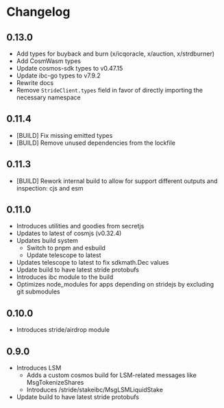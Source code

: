 # Changelog

## 0.13.0

- Add types for buyback and burn (x/icqoracle, x/auction, x/strdburner)
- Add CosmWasm types
- Update cosmos-sdk types to v0.47.15
- Update ibc-go types to v7.9.2
- Rewrite docs
- Remove `StrideClient.types` field in favor of directly importing the necessary namespace

## 0.11.4

- [BUILD] Fix missing emitted types
- [BUILD] Remove unused dependencies from the lockfile

## 0.11.3

- [BUILD] Rework internal build to allow for support different outputs and inspection: cjs and esm

## 0.11.0

- Introduces utilities and goodies from secretjs
- Updates to latest of cosmjs (v0.32.4)
- Updates build system
  - Switch to pnpm and esbuild
  - Update telescope to latest
- Updates telescope to latest to fix sdkmath.Dec values
- Update build to have latest stride protobufs
- Introduces ibc module to the build
- Optimizes node_modules for apps depending on stridejs by excluding git submodules

## 0.10.0

- Introduces stride/airdrop module

## 0.9.0

- Introduces LSM
  - Adds a custom cosmos build for LSM-related messages like MsgTokenizeShares
  - Introduces /stride/stakeibc/MsgLSMLiquidStake
- Update build to have latest stride protobufs
